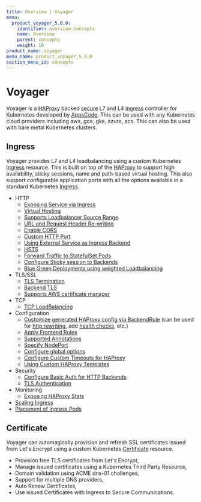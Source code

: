 ```yaml
---
title: Overview | Voyager
menu:
  product_voyager_5.0.0:
    identifier: overview-concepts
    name: Overview
    parent: concepts
    weight: 10
product_name: voyager
menu_name: product_voyager_5.0.0
section_menu_id: concepts
---
```


# Voyager
Voyager is a [HAProxy](http://www.haproxy.org/) backed [secure](#certificate) L7 and L4 [ingress](#ingress) controller for Kubernetes developed by
[AppsCode](https://appscode.com). This can be used with any Kubernetes cloud providers including aws, gce, gke, azure, acs. This can also be used with bare metal Kubernetes clusters.


## Ingress
Voyager provides L7 and L4 loadbalancing using a custom Kubernetes [Ingress](/docs/guides/ingress) resource. This is built on top of the [HAProxy](http://www.haproxy.org/) to support high availability, sticky sessions, name and path-based virtual hosting.
This also support configurable application ports with all the options available in a standard Kubernetes [Ingress](https://kubernetes.io/docs/concepts/services-networking/ingress/).

- HTTP
  - [Exposing Service via Ingress](/docs/guides/ingress/http/single-service.md)
  - [Virtual Hosting](/docs/guides/ingress/http/virtual-hosting.md)
  - [Supports Loadbalancer Source Range](/docs/guides/ingress/http/source-range.md)
  - [URL and Request Header Re-writing](/docs/guides/ingress/http/rewrite-rules.md)
  - [Enable CORS](/docs/guides/ingress/http/cors.md)
  - [Custom HTTP Port](/docs/guides/ingress/http/custom-http-port.md)
  - [Using External Service as Ingress Backend](/docs/guides/ingress/http/external-svc.md)
  - [HSTS](/docs/guides/ingress/http/hsts.md)
  - [Forward Traffic to StatefulSet Pods](/docs/guides/ingress/http/statefulset-pod.md)
  - [Configure Sticky session to Backends](/docs/guides/ingress/http/sticky-session.md)
  - [Blue Green Deployments using weighted Loadbalancing](/docs/guides/ingress/http/blue-green-deployment.md)
- TLS/SSL
  - [TLS Termination](/docs/guides/ingress/tls/overview.md)
  - [Backend TLS](/docs/guides/ingress/tls/backend-tls.md)
  - [Supports AWS certificate manager](/docs/guides/ingress/tls/aws-cert-manager.md)
- TCP
  - [TCP LoadBalancing](/docs/guides/ingress/tcp/overview.md)
- Configuration
  - [Customize generated HAProxy config via BackendRule](/docs/guides/ingress/configuration/backend-rule.md) (can be used for [http rewriting](https://www.haproxy.com/doc/aloha/7.0/haproxy/http_rewriting.html), add [health checks](https://www.haproxy.com/doc/aloha/7.0/haproxy/healthchecks.html), etc.)
  - [Apply Frontend Rules](/docs/guides/ingress/configuration/frontend-rule.md)
  - [Supported Annotations](/docs/guides/ingress/configuration/annotations.md)
  - [Specify NodePort](/docs/guides/ingress/configuration/node-port.md)
  - [Configure global options](/docs/guides/ingress/configuration/default-options.md)
  - [Configure Custom Timeouts for HAProxy](/docs/guides/ingress/configuration/default-timeouts.md)
  - [Using Custom HAProxy Templates](/docs/guides/ingress/configuration/custom-templates.md)
- Security
  - [Configure Basic Auth for HTTP Backends](/docs/guides/ingress/security/basic-auth.md)
  - [TLS Authentication](/docs/guides/ingress/security/tls-auth.md)
- Monitoring
  - [Exposing HAProxy Stats](/docs/guides/ingress/monitoring/stats.md)
- [Scaling Ingress](/docs/guides/ingress/scaling.md)
- [Placement of Ingress Pods](/docs/guides/ingress/pod-placement.md)


## Certificate

Voyager can automagically provision and refresh SSL certificates issued from Let's Encrypt using a custom Kubernetes [Certificate](/docs/guides/certificate) resource.

- Provision free TLS certificates from Let's Encrypt,
- Manage issued certificates using a Kubernetes Third Party Resource,
- Domain validation using ACME dns-01 challenges,
- Support for multiple DNS providers,
- Auto Renew Certificates,
- Use issued Certificates with Ingress to Secure Communications.
